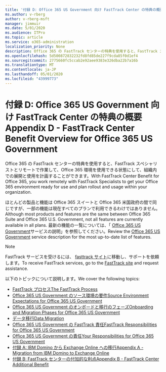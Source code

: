 ```yaml
---
title: '付録 D: Office 365 US Government 向け FastTrack Center の特典の概要'
ms.author: v-rberg
author: v-rberg-msft
manager: jimmuir
ms.date: 5/01/2020
ms.audience: ITPro
ms.topic: article
ms.service: o365-administration
localization_priority: None
description: Office 365 の FastTrack センターの特典を使用すると、FastTrack スペシャリストとリモートで作業して、Office 365 環境を使用できる状態にして、組織内での展開と使用を計画することができます。
ms.openlocfilehash: 5d500872832232fd8fd85de227f9cda85f0d1ef4
ms.sourcegitcommit: 2775660fc5ccab2e92aee9383e326dba22b7a16b
ms.translationtype: MT
ms.contentlocale: ja-JP
ms.lasthandoff: 05/01/2020
ms.locfileid: "43999773"
---
```

# <a name="appendix-d---fasttrack-center-benefit-overview-for-office-365-us-government"></a><span data-ttu-id="c62ba-103">付録 D: Office 365 US Government 向け FastTrack Center の特典の概要</span><span class="sxs-lookup"><span data-stu-id="c62ba-103">Appendix D - FastTrack Center Benefit Overview for Office 365 US Government</span></span>

<span data-ttu-id="c62ba-104">Office 365 の FastTrack センターの特典を使用すると、FastTrack スペシャリストとリモートで作業して、Office 365 環境を使用できる状態にして、組織内での展開と使用を計画することができます。</span><span class="sxs-lookup"><span data-stu-id="c62ba-104">With FastTrack Center Benefit for Office 365, you work remotely with FastTrack Specialists to get your Office 365 environment ready for use and plan rollout and usage within your organization.</span></span> 
  
<span data-ttu-id="c62ba-105">ほとんどの製品と機能は Office 365 スイートと Office 365 米国政府の間で同じですが、一部の機能は現在すべてのプランで利用できるわけではありません。</span><span class="sxs-lookup"><span data-stu-id="c62ba-105">Although most products and features are the same between Office 365 Suite and Office 365 U.S. Government, not all features are currently available in all plans.</span></span> <span data-ttu-id="c62ba-106">最新の機能の一覧については、「 [Office 365 US Government](https://aka.ms/aboutgovcloud)サービスの説明」を参照してください。</span><span class="sxs-lookup"><span data-stu-id="c62ba-106">Review the [Office 365 US Government](https://aka.ms/aboutgovcloud) service description for the most up-to-date list of features.</span></span>

> [!NOTE]
> <span data-ttu-id="c62ba-107">FastTrack サービスを受けるには、 [fasttrack サイト](https://go.microsoft.com/fwlink/?linkid=780698)に移動し、サポートを依頼します。</span><span class="sxs-lookup"><span data-stu-id="c62ba-107">To receive FastTrack services, go to the [FastTrack site](https://go.microsoft.com/fwlink/?linkid=780698) and request assistance.</span></span>  

<span data-ttu-id="c62ba-108">以下のトピックについて説明します。</span><span class="sxs-lookup"><span data-stu-id="c62ba-108">We cover the following topics:</span></span>
- [<span data-ttu-id="c62ba-109">FastTrack プロセス</span><span class="sxs-lookup"><span data-stu-id="c62ba-109">The FastTrack Process</span></span>](O365-fasttrack-process.md) 
- [<span data-ttu-id="c62ba-110">Office 365 US Government のソース環境の要件</span><span class="sxs-lookup"><span data-stu-id="c62ba-110">Source Environment Expectations for Office 365 US Government</span></span>](US-Gov-appendix-source-environment-expectations.md)   
- [<span data-ttu-id="c62ba-111">Office 365 US Government のオンボードと移行のフェーズ</span><span class="sxs-lookup"><span data-stu-id="c62ba-111">Onboarding and Migration Phases for Office 365 US Government</span></span>](US-Gov-appendix-onboarding-and-migration.md)
- [<span data-ttu-id="c62ba-112">データ移行</span><span class="sxs-lookup"><span data-stu-id="c62ba-112">Data Migration</span></span>](O365-data-migration.md)    
- [<span data-ttu-id="c62ba-113">Office 365 US Government の FastTrack 責任</span><span class="sxs-lookup"><span data-stu-id="c62ba-113">FastTrack Responsibilities for Office 365 US Government</span></span>](US-Gov-appendix-fasttrack-responsibilities.md)   
- [<span data-ttu-id="c62ba-114">Office 365 US Government の責任</span><span class="sxs-lookup"><span data-stu-id="c62ba-114">Your Responsibilities for Office 365 US Government</span></span>](US-Gov-appendix-your-responsibilities.md) 
- [<span data-ttu-id="c62ba-115">付録 A: IBM Domino から Exchange Online への移行</span><span class="sxs-lookup"><span data-stu-id="c62ba-115">Appendix A - Migration from IBM Domino to Exchange Online</span></span>](O365-from-ibm-domino-to-exchange-online.md)   
- [<span data-ttu-id="c62ba-116">付録 B: FastTrack センターの付加的な利点</span><span class="sxs-lookup"><span data-stu-id="c62ba-116">Appendix B - FastTrack Center Additional Benefit</span></span>](O365-fasttrack-additional-benefits.md)
